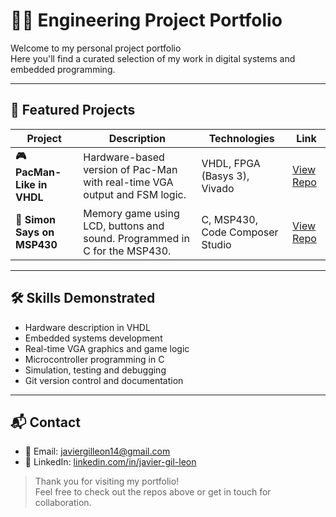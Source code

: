 # 👨‍🔧 Engineering Project Portfolio

Welcome to my personal project portfolio  
Here you'll find a curated selection of my work in digital systems and embedded programming.

---

## 📁 Featured Projects

| Project | Description | Technologies | Link |
|---------|-------------|--------------|------|
| **🎮 PacMan-Like in VHDL** | Hardware-based version of Pac-Man with real-time VGA output and FSM logic. | VHDL, FPGA (Basys 3), Vivado| [View Repo](https://github.com/JavierGilLeon/ComeCocos) |
| **🔄 Simon Says on MSP430** | Memory game using LCD, buttons and sound. Programmed in C for the MSP430. | C, MSP430, Code Composer Studio | [View Repo](https://github.com/JavierGilLeon/SimonSays.git) |

---

## 🛠️ Skills Demonstrated

- Hardware description in VHDL
- Embedded systems development
- Real-time VGA graphics and game logic
- Microcontroller programming in C
- Simulation, testing and debugging
- Git version control and documentation

---

## 📬 Contact


- 📧 Email: javiergilleon14@gmail.com  
- 💼 LinkedIn: [linkedin.com/in/javier-gil-leon](https://www.linkedin.com/in/javier-gil-leon-1b7042285/)

> Thank you for visiting my portfolio!  
> Feel free to check out the repos above or get in touch for collaboration.

